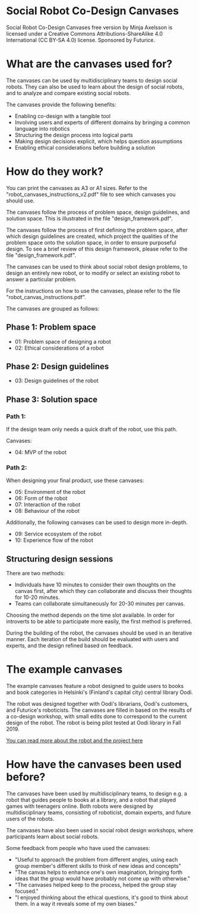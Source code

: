 # Social Robot Co-Design Canvases

Social Robot Co-Design Canvases free version by Minja Axelsson is licensed under a Creative Commons Attributions-ShareAlike 4.0 International (CC BY-SA 4.0) license. Sponsored by Futurice.


# What are the canvases used for?

The canvases can be used by multidisciplinary teams to design social robots. They can also be used to learn about the design of social robots, and to analyze and compare existing social robots.

The canvases provide the following benefits:
- Enabling co-design with a tangible tool
- Involving users and experts of different domains by bringing a common language into robotics
- Structuring the design process into logical parts
- Making design decisions explicit, which helps question assumptions
- Enabling ethical considerations before building a solution


# How do they work?

You can print the canvases as A3 or A1 sizes. Refer to the "robot_canvases_instructions_v2.pdf" file to see which canvases you should use.

The canvases follow the process of problem space, design guidelines, and solution space. This is illustrated in the file "design_framework.pdf".

The canvases follow the process of first defining the problem space, after which design guidelines are created, which project the qualities of the problem space onto the solution space, in order to ensure purposeful design. To see a brief review of this design framework, please refer to the file "design_framework.pdf".

The canvases can be used to think about social robot design problems, to design an entirely new robot, or to modify or select an existing robot to answer a particular problem.

For the instructions on how to use the canvases, please refer to the file "robot_canvas_instructions.pdf".

The canvases are grouped as follows:

## Phase 1: Problem space
- 01: Problem space of designing a robot
- 02: Ethical considerations of a robot

## Phase 2: Design guidelines
- 03: Design guidelines of the robot

## Phase 3: Solution space

### Path 1:
If the design team only needs a quick draft of the robot, use this path.

Canvases:
- 04: MVP of the robot

### Path 2:
When designing your final product, use these canvases:
- 05: Environment of the robot
- 06: Form of the robot
- 07: Interaction of the robot
- 08: Behaviour of the robot

Additionally, the following canvases can be used to design more in-depth.
- 09: Service ecosystem of the robot
- 10: Experience flow of the robot


## Structuring design sessions

There are two methods:
- Individuals have 10 minutes to consider their own thoughts on the canvas first, after which they can collaborate and discuss their thoughts for 10-20 minutes.
- Teams can collaborate simultaneously for 20-30 minutes per canvas.

Choosing the method depends on the time slot available. In order for introverts to be able to participate more easily, the first method is preferred.

During the building of the robot, the canvases should be used in an iterative manner. Each iteration of the build should be evaluated with users and experts, and the design refined based on feedback. 


# The example canvases

The example canvases feature a robot designed to guide users to books and book categories in Helsinki's (Finland's capital city) central library Oodi. 

The robot was designed together with Oodi's librarians, Oodi's customers, and Futurice's roboticists. The canvases are filled in based on the results of a co-design workshop, with small edits done to correspond to the current design of the robot. The robot is being pilot tested at Oodi library in Fall 2019.

[You can read more about the robot and the project here](https://bit.ly/32PsSR7)


# How have the canvases been used before?

The canvases have been used by multidisciplinary teams, to design e.g. a robot that guides people to books at a library, and a robot that played games with teenagers online. Both robots were designed by multidisciplinary teams, consisting of roboticist, domain experts, and future users of the robots.

The canvases have also been used in social robot design workshops, where participants learn about social robots.

Some feedback from people who have used the canvases:
- "Useful to approach the problem from different angles, using each group member's different skills to think of new ideas and concepts"
- "The canvas helps to enhance one's own imagination, bringing forth ideas that the group would have probably not come up with otherwise."
- "The canvases helped keep to the process, helped the group stay focused."
- "I enjoyed thinking about the ethical questions, it's good to think about them. In a way it reveals some of my own biases."

